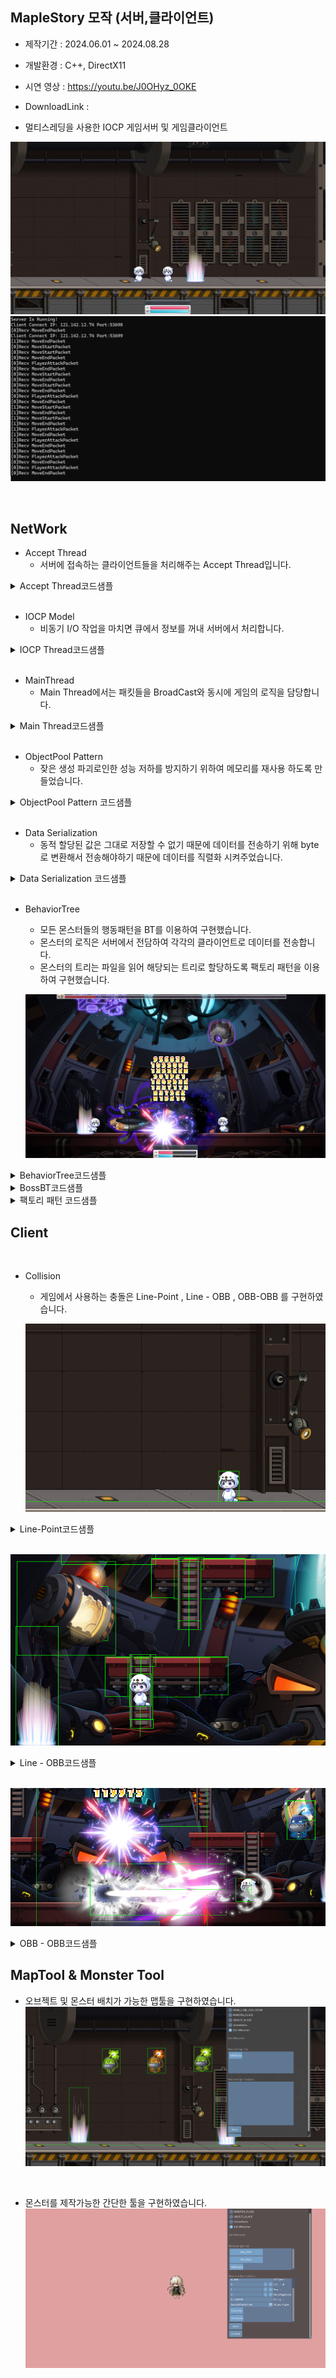 ## MapleStory 모작 (서버,클라이언트)

* 제작기간 : 2024.06.01  ~ 2024.08.28

* 개발환경 : C++, DirectX11

* 시연 영상 : https://youtu.be/J0OHyz_0OKE

* DownloadLink :

* 멀티스레딩을 사용한 IOCP 게임서버 및 게임클라이언트 

![Alt text](readImage/Lobby.png)
![Alt text](readImage/s1.png)

<br>

## NetWork

* Accept Thread
  - 서버에 접속하는 클라이언트들을 처리해주는 Accept Thread입니다.


<details>
<summary>Accept Thread코드샘플</summary>

```c++

bool AcceptIocp::ThreadRun()
{
	if (m_pServer == nullptr)return false;
	std::shared_ptr<Packet> pack = std::make_shared<Packet>();
	SOCKADDR_IN clientaddr;
	int addlen = sizeof(clientaddr);
	SOCKET clientsock = accept(m_pServer->GetNetWork().GetSocket(), (SOCKADDR*)&clientaddr, &addlen);
	if (clientsock == SOCKET_ERROR)
	{
		int iError = WSAGetLastError();
		if (iError != WSAEWOULDBLOCK)
		{
			
			return false;
		}
	}
	else
	{

		std::shared_ptr<User> user = std::make_shared<User>(clientsock, clientaddr);
 		user->bind(m_pServer->GetIocpModel().GetIocpHandle());
		user->Recv();

		for (int iSize = 0; iSize < MAX_USER_SIZE; ++iSize)
		{
 			if (SessionMgr::GetInstance().ConnectUser(user))
			{
				break;
			}
			else
				printf("Client Connect Failed IP: %s Port:%d\n", inet_ntoa(user->GetUserAddr().sin_addr), ntohs(user->GetUserAddr().sin_port));

		}
		printf("Client Connect IP: %s Port:%d\n", inet_ntoa(user->GetUserAddr().sin_addr), ntohs(user->GetUserAddr().sin_port));

	}

	return true;
}


```
</details>


<br>

* IOCP Model
	- 비동기 I/O 작업을 마치면 큐에서 정보를 꺼내 서버에서 처리합니다.

<details>
<summary>IOCP Thread코드샘플</summary>
	
```c++
DWORD WINAPI WorkerThread(LPVOID param)
{
	DWORD dwTransfer;
	ULONG_PTR KeyValue;
	OVERLAPPED* overlap;
	IocpModel* iocp = (IocpModel*)param;
	
	while (1)
	{
		if (WaitForSingleObject(iocp->GetKillEvent(), 0) == WAIT_OBJECT_0)
		{
			break;
		}
		BOOL bRet = GetQueuedCompletionStatus(iocp->GetIocpHandle(), &dwTransfer, &KeyValue, &overlap,0);
		User* pUser = (User*)KeyValue;
		if (bRet == TRUE)
		{
			
			if (pUser != nullptr)
			{
				
				pUser->Dispatch(dwTransfer,overlap);
				
			}
		}
		else
		{
			DWORD Errmsg = GetLastError();
			if (Errmsg == WAIT_TIMEOUT)
			{

				continue;
			}
			if (Errmsg == ERROR_HANDLE_EOF)
			{

				SetEvent(iocp->GetKillEvent());
			}
			if (Errmsg == ERROR_NETNAME_DELETED)
			{
				pUser->SetConnect(false);
				continue;
			}

			SetEvent(iocp->GetKillEvent());
			
			break;
		}
	}

	return 0;

}


```
</details>

<br>

* MainThread
  - Main Thread에서는 패킷들을 BroadCast와 동시에 게임의 로직을 담당합니다.

<details>
<summary>Main Thread코드샘플</summary>

```c++
bool IOCPServer::ThreadRun()
{
	Timer::GetInstance().Frame();
	static double threadtimer=0;
	threadtimer += Timer::GetInstance().GetSecPerFrame();
	if (threadtimer <= 0.0625)
	{

		return true;
	}

	threadtimer = 0;

	for (auto& scene : ServerSceneMgr::GetInstance().GetSceneList())
	{
		scene.second->Update();
	}


	for (auto& data : m_BroadcastPacketPool.GetPacketList())
	{
		
		if (!Broadcasting(data))
		{
			
		}

		//OutputDebugString(L"send\n");
	}

	m_BroadcastPacketPool.GetPacketList().clear();

	for (std::vector<std::shared_ptr<User>>::iterator iterSend = SessionMgr::GetInstance().GetUserList().begin();
		iterSend != SessionMgr::GetInstance().GetUserList().end();)
	{
		if (*iterSend == nullptr)
		{
			iterSend++;
			continue;
		}
		std::shared_ptr<User> pUser = *iterSend;
		if (iterSend->get()->IsConnected() == false)
		{
			iterSend->get()->Close();
			iterSend = SessionMgr::GetInstance().GetUserList().erase(iterSend);
		}
		else
		{
			iterSend++;
		}

	}


	return true;
}


```
</details>


<br>

* ObjectPool Pattern
   - 잦은 생성 파괴로인한 성능 저하를 방지하기 위하여 메모리를 재사용 하도록 만들었습니다.
     
<details>
<summary>ObjectPool Pattern 코드샘플</summary>

```c++

template<typename T>
class ObjectPool
{

public:
	enum
	{
		POOL_MAX_SIZE = 1024,
		POOL_SIZE_MASK = POOL_MAX_SIZE - 1,
	};

public:
	//오브젝트 풀링을 위한 연산자 오버로딩
	
	static void* operator new(size_t size)
	{
		//여러 스레드에서 접근하는것을 방지하기 위해 사용하는 매크로임 
		//원자적 동작은 경쟁 상태(race condition)를 방지
		long long pos = InterlockedIncrement64(&m_HeadPos) - 1;
		//and 연산을 사용하여 현재 헤드의 위치값을 가져옴
		long long insert = pos & POOL_SIZE_MASK;
		// insert = 0 & 7
		// insert = 0000 0000 & 0000 0111
		// insert = 0000 0000 (결과: 0)
		void* value = InterlockedExchangePointer(&m_pool[insert], nullptr);
		
		if (value != nullptr)
		{
			return value;
		}

		//16바이트 정렬방식으로 메모리를 할당
  		return _aligned_malloc(size, MEMORY_ALLOCATION_ALIGNMENT);
	
	}

	static void operator delete(void* obj)
	{
		long long pos = InterlockedIncrement64(&m_TailPos) - 1;
		long long insert = pos & POOL_SIZE_MASK;
		void* value = InterlockedExchangePointer(&m_pool[insert], obj);
		if (value != nullptr)
		{
			_aligned_free(value);
		}
	
	}
	static void AllFree()
	{
		for (int iSize = 0; iSize < POOL_MAX_SIZE; ++iSize)
		{
			void* value = InterlockedExchangePointer(m_pool[iSize], nullptr);
			if (value != nullptr)
			{
				_aligned_free(value);
			}
		}
	}


private:
	static void* volatile m_pool[POOL_MAX_SIZE];
	static long long volatile m_HeadPos;
	static long long volatile m_TailPos;


};

//초기화
template <typename T>
void* volatile ObjectPool<T>::m_pool[POOL_MAX_SIZE] = {};

template <typename T>
long long volatile ObjectPool<T>::m_HeadPos(0);

template <typename T>
long long volatile ObjectPool<T>::m_TailPos(0);


```
</details>


<br>

* Data Serialization 
   - 동적 할당된 값은 그대로 저장할 수 없기 때문에 데이터를 전송하기 위해 byte로 변환해서 전송해야하기 때문에 데이터를 직렬화 시켜주었습니다.
  
<details>
<summary>Data Serialization 코드샘플</summary>

```c++

Packet& Packet::operator<<(PLAYER_STATE statevalue)
{
	PutData(reinterpret_cast<char*>(&statevalue), sizeof(PLAYER_STATE));
	return *this;
}

Packet& Packet::operator>>(PLAYER_STATE& statevalue)
{
	GetData(reinterpret_cast<char*>(&statevalue), sizeof(PLAYER_STATE));
	return *this;
}


int Packet::PutData(char* pSrc, int iSrcSize)
{
	//버퍼에 공간이 없다면
	if (m_pWritePos + iSrcSize > m_pEndPos)
		return 0;
	
	memcpy(m_pWritePos, pSrc, iSrcSize);
	m_pWritePos += iSrcSize;

	m_iDataSize += iSrcSize;

	return iSrcSize;
}

int Packet::GetData(char* pScr, int iSrcSize)
{
	if (iSrcSize > m_iDataSize)
		return 0;
	
	memcpy(pScr, m_pReadPos, iSrcSize);
	m_pReadPos += iSrcSize;
	m_iDataSize -= iSrcSize;

	return iSrcSize;
}

```
</details>


<br>

* BehaviorTree
  - 모든 몬스터들의 행동패턴을 BT를 이용하여 구현했습니다.
  - 몬스터의 로직은 서버에서 전담하여 각각의 클라이언트로 데이터를 전송합니다.
  - 몬스터의 트리는 파일을 읽어 해당되는 트리로 할당하도록 팩토리 패턴을 이용하여 구현했습니다.

   ![Alt text](readImage/2p.png)
<details>
<summary>BehaviorTree코드샘플</summary>

```c++
class BehaviorTree
{
private:

	std::shared_ptr<BranchNode> m_pRootNode;
	bool isRun;
	MonsterData& m_Monster;
private:
	float m_fWaitTime;
	float m_fDieTime;
	float m_fRespawnTime;

public:
	virtual void Update() {};
	void RunTree();
	void SetRunState(bool state) { isRun = state; }
	bool GetRunState() const { return isRun; }
	std::shared_ptr<BranchNode> GetRootNode() const { return m_pRootNode; }
	void SetRootNode(std::shared_ptr<BranchNode> node) { m_pRootNode = node; };
	MonsterData& GetMonsterData() {return m_Monster;}
public:

	float GetWaitTime() const { return m_fWaitTime; };
	float GetDieTime() const { return m_fDieTime; };
	float GetRespawnTime() const { return m_fRespawnTime; };

	void SetWaitTime(float time) { m_fWaitTime = time; };
	void SetDieTime(float time) { m_fDieTime = time; };
	void SetRespawnTime(float time) { m_fRespawnTime = time; };




public:
	virtual ReturnCode ChasePlayer();
	virtual ReturnCode AttackPlayer();
	virtual ReturnCode Respon();
	virtual ReturnCode Skill1Cooldown();
	virtual ReturnCode Skill1();
	virtual ReturnCode Skill2Cooldown();
	virtual ReturnCode Skill2();
	virtual void DeathEvent() {};

public:
	virtual void Init() {};

public:
	BehaviorTree(MonsterData& Monster);
	virtual ~BehaviorTree() {};
};

```
</details>

<details>
<summary>BossBT코드샘플</summary>

```c++
#pragma once
#include"BehaviorTree.h"
class Swoo2PhaseTree :public BehaviorTree
{
private:

	float m_fSpawnTime;
	float m_f1SkillColldown;
	float m_f2SkillColldown;
public:
	virtual void Init();
	virtual void Update()override;

public:
	virtual ReturnCode ChasePlayer() override;
	virtual ReturnCode AttackPlayer() override;
	virtual ReturnCode Skill1Cooldown()override;
	virtual ReturnCode Skill1()override;
	virtual void DeathEvent() override;


public:

	Swoo2PhaseTree(MonsterData& data);
	virtual ~Swoo2PhaseTree();


};

void Swoo2PhaseTree::Init()
{
	std::shared_ptr<SelectorNode> root = std::make_shared<SelectorNode>(*this);
	SetRootNode(root);

	/// 스킬 쓸 수 있으면 스킬먼저 사용
	std::shared_ptr<SequenceNode> Skill1seq = std::make_shared<SequenceNode>(*this);
	root->PushChild(Skill1seq);
	std::shared_ptr<DecoratorNode> coolDown = std::make_shared<DecoratorNode>(*this,&BehaviorTree::Skill1Cooldown);
	Skill1seq->PushChild(coolDown);
	std::shared_ptr<ActionNode> SKill1 = std::make_shared<ActionNode>(*this, &BehaviorTree::Skill1);
	Skill1seq->PushChild(SKill1);
	

	//추격및 공격
	std::shared_ptr<SequenceNode> ChaseAndAttack = std::make_shared<SequenceNode>(*this);
	root->PushChild(ChaseAndAttack);
	std::shared_ptr<ActionNode> chase = std::make_shared<ActionNode>(*this, &BehaviorTree::ChasePlayer);
	ChaseAndAttack->PushChild(chase);
	std::shared_ptr<ActionNode> attack = std::make_shared<ActionNode>(*this, &BehaviorTree::AttackPlayer);
	ChaseAndAttack->PushChild(attack);


	GetMonsterData().GetCollisionData().SetWidth(94.0f);

	GetMonsterData().GetCollisionData().SetHeight(108.0f);
	GetMonsterData().SetIsDead(false);
	SetRespawnTime(7777.0f);
}
```
</details>

<details>
<summary>팩토리 패턴 코드샘플</summary>

```c++

std::shared_ptr<BehaviorTree> MonsterData::CreateTree(std::string treename)
{

	static std::unordered_map<std::string, std::function<std::shared_ptr<BehaviorTree>(MonsterData& data)>> factoryMap =
	{
		 {"NormalMonsterTree", [this](MonsterData& data) { return std::make_shared<NormalMonsterTree>(data); }},
		 {"FlyingMonsterTree", [this](MonsterData& data) { return std::make_shared<FlyingMonsterTree>(data); }},
		 {"Swoo1PhaseTree", [this](MonsterData& data) { return std::make_shared<Swoo1PhaseTree>(data); }},
		 {"Swoo2PhaseTree", [this](MonsterData& data) { return std::make_shared<Swoo2PhaseTree>(data); }},
		 {"Swoo3PhaseTree", [this](MonsterData& data) { return std::make_shared<Swoo3PhaseTree>(data); }}
	};

	auto it = factoryMap.find(treename);

	if (it != factoryMap.end())
	{
		return it->second(*this);
	}
	else
	{
		return std::make_shared<NormalMonsterTree>(*this);
	}

}

```
</details>

## Client

<br>

* Collision
  - 게임에서 사용하는 충돌은 Line-Point , Line - OBB , OBB-OBB 를 구현하였습니다.
    
   ![Alt text](readImage/Linepoint.png)
<details>
<summary>Line-Point코드샘플</summary>

```c++
bool Collision::PointToLine(TVector3 point, std::shared_ptr<Line> line)
{

    //직선의 방정식
    float A = line->To.y - line->From.y;
    float B = line->From.x - line->To.x;
    float C = (line->To.x * line->From.y) - (line->From.x * line->To.y);

    float dist = std::abs(A * point.x + B * point.y + C) / std::sqrt(A * A + B * B);
    if (dist > 30 || dist < -30)
        return false;

    float minX = min(line->From.x, line->To.x);
    float maxX = max(line->From.x, line->To.x);
    float minY = min(line->From.y, line->To.y);
    float maxY = max(line->From.y, line->To.y);

    bool isWithinSegment = (point.x >= minX && point.x <= maxX) && (point.y >= minY - 50 && point.y <= maxY + 50);




    return isWithinSegment;
}
```
</details>

<br>

 ![Alt text](readImage/lope.png)
 
<details>
<summary> Line - OBB코드샘플</summary>

```c++

bool Collision::isLineIntersectingOBB(std::shared_ptr<Line> line, std::shared_ptr<Collider> coll1obb, float coefficient)
{

    // 선을 OBB의 로컬 좌표계로 변환
    TVector3 localLineStart = line->From - (coll1obb->GetTransform() - TVector3(0, coefficient, 0));
    TVector3 localLineEnd = line->To - (coll1obb->GetTransform() - TVector3(0, coefficient, 0));

    // OBB의 각 축에 대해 선의 시작점과 끝점을 투영
    float minProj = INFINITY, maxProj = -INFINITY;
    for (int i = 0; i < 2; ++i) {
        float startProj = coll1obb->GetAxis(i).Dot(localLineStart);
        float endProj = coll1obb->GetAxis(i).Dot(localLineEnd);

        float minVal = min(startProj, endProj);
        float maxVal = max(startProj, endProj);

        // 투영 결과가 OBB의 반경(extents) 내에 있는지 확인 
        if (minVal > coll1obb->GetWidth() || maxVal < -coll1obb->GetWidth()) {
            return false;
        }

        // 각 축의 투영 범위를 갱신
        minProj = min(minProj, minVal);
        maxProj = max(maxProj, maxVal);
    }

    return true;
}

```
</details>



<br>

   ![Alt text](readImage/OBBOBB.png)
   
<details>
<summary> OBB - OBB코드샘플</summary>

```c++

bool Collision::OBBCollision2D(std::shared_ptr<Collider> coll1, std::shared_ptr<Collider> coll2, TVector3 axis)
{
    float projection1 = 0;

    projection1 += std::abs((coll1->GetAxis(0).Dot(axis) * coll1->GetWidth()));
    projection1 += std::abs((coll1->GetAxis(1).Dot(axis) * coll1->GetHeight()));

    float projection2 = 0;

    projection2 += std::abs((coll2->GetAxis(0).Dot(axis) * coll2->GetWidth()));
    projection2 += std::abs((coll2->GetAxis(1).Dot(axis) * coll2->GetHeight()));

    auto a = coll1->GetTransform() - coll2->GetTransform();
    float distance = std::abs(a.Dot(axis));

    return distance <= projection1 + projection2;

}


```
</details>


## MapTool & Monster Tool
* 오브젝트 및 몬스터 배치가 가능한 맵툴을 구현하였습니다.
    ![Alt text](readImage/maptoo.png)

<br>

* 몬스터를 제작가능한 간단한 툴을 구현하였습니다.
    ![Alt text](readImage/monstertool.png)










